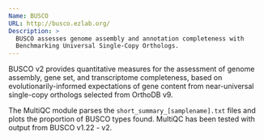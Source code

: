 ```yaml
---
Name: BUSCO
URL: http://busco.ezlab.org/
Description: >
  BUSCO assesses genome assembly and annotation completeness with
  Benchmarking Universal Single-Copy Orthologs.
---
```


BUSCO v2 provides quantitative measures for the assessment of genome
assembly, gene set, and transcriptome completeness, based on
evolutionarily-informed expectations of gene content from near-universal
single-copy orthologs selected from OrthoDB v9.

The MultiQC module parses the `short_summary_[samplename].txt` files and
plots the proportion of BUSCO types found. MultiQC has been tested with
output from BUSCO v1.22 - v2.
